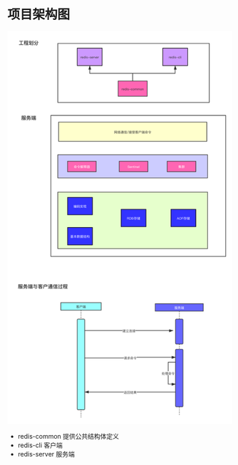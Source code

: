 # 项目架构图

![Image text](images/项目框架图.png)

* redis-common 提供公共结构体定义
* redis-cli 客户端
* redis-server 服务端